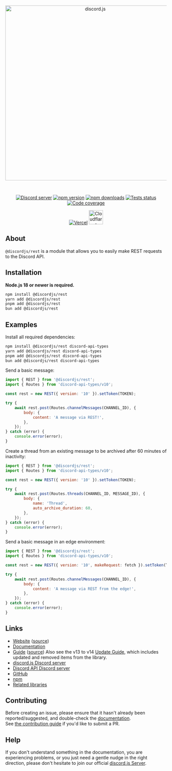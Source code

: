 <div align="center">
	<br />
	<p>
		<a href="https://discord.js.org"><img src="https://discord.js.org/static/logo.svg" width="546" alt="discord.js" /></a>
	</p>
	<br />
	<p>
		<a href="https://discord.gg/djs"><img src="https://img.shields.io/discord/222078108977594368?color=5865F2&logo=discord&logoColor=white" alt="Discord server" /></a>
		<a href="https://www.npmjs.com/package/@discordjs/rest"><img src="https://img.shields.io/npm/v/@discordjs/rest.svg?maxAge=3600" alt="npm version" /></a>
		<a href="https://www.npmjs.com/package/@discordjs/rest"><img src="https://img.shields.io/npm/dt/@discordjs/rest.svg?maxAge=3600" alt="npm downloads" /></a>
		<a href="https://github.com/discordjs/discord.js/actions"><img src="https://github.com/discordjs/discord.js/actions/workflows/test.yml/badge.svg" alt="Tests status" /></a>
		<a href="https://codecov.io/gh/discordjs/discord.js" ><img src="https://codecov.io/gh/discordjs/discord.js/branch/main/graph/badge.svg?precision=2&flag=rest" alt="Code coverage" /></a>
	</p>
	<p>
		<a href="https://vercel.com/?utm_source=discordjs&utm_campaign=oss"><img src="https://raw.githubusercontent.com/discordjs/discord.js/main/.github/powered-by-vercel.svg" alt="Vercel" /></a>
		<a href="https://www.cloudflare.com"><img src="https://raw.githubusercontent.com/discordjs/discord.js/main/.github/powered-by-workers.png" alt="Cloudflare Workers" height="44" /></a>
	</p>
</div>

## About

`@discordjs/rest` is a module that allows you to easily make REST requests to the Discord API.

## Installation

**Node.js 18 or newer is required.**

```sh
npm install @discordjs/rest
yarn add @discordjs/rest
pnpm add @discordjs/rest
bun add @discordjs/rest
```

## Examples

Install all required dependencies:

```sh
npm install @discordjs/rest discord-api-types
yarn add @discordjs/rest discord-api-types
pnpm add @discordjs/rest discord-api-types
bun add @discordjs/rest discord-api-types
```

Send a basic message:

```js
import { REST } from '@discordjs/rest';
import { Routes } from 'discord-api-types/v10';

const rest = new REST({ version: '10' }).setToken(TOKEN);

try {
	await rest.post(Routes.channelMessages(CHANNEL_ID), {
		body: {
			content: 'A message via REST!',
		},
	});
} catch (error) {
	console.error(error);
}
```

Create a thread from an existing message to be archived after 60 minutes of inactivity:

```js
import { REST } from '@discordjs/rest';
import { Routes } from 'discord-api-types/v10';

const rest = new REST({ version: '10' }).setToken(TOKEN);

try {
	await rest.post(Routes.threads(CHANNEL_ID, MESSAGE_ID), {
		body: {
			name: 'Thread',
			auto_archive_duration: 60,
		},
	});
} catch (error) {
	console.error(error);
}
```

Send a basic message in an edge environment:

```js
import { REST } from '@discordjs/rest';
import { Routes } from 'discord-api-types/v10';

const rest = new REST({ version: '10', makeRequest: fetch }).setToken(TOKEN);

try {
	await rest.post(Routes.channelMessages(CHANNEL_ID), {
		body: {
			content: 'A message via REST from the edge!',
		},
	});
} catch (error) {
	console.error(error);
}
```

## Links

- [Website][website] ([source][website-source])
- [Documentation][documentation]
- [Guide][guide] ([source][guide-source])
  Also see the v13 to v14 [Update Guide][guide-update], which includes updated and removed items from the library.
- [discord.js Discord server][discord]
- [Discord API Discord server][discord-api]
- [GitHub][source]
- [npm][npm]
- [Related libraries][related-libs]

## Contributing

Before creating an issue, please ensure that it hasn't already been reported/suggested, and double-check the
[documentation][documentation].  
See [the contribution guide][contributing] if you'd like to submit a PR.

## Help

If you don't understand something in the documentation, you are experiencing problems, or you just need a gentle nudge in the right direction, please don't hesitate to join our official [discord.js Server][discord].

[website]: https://discord.js.org
[website-source]: https://github.com/discordjs/discord.js/tree/main/apps/website
[documentation]: https://discord.js.org/docs/packages/rest/stable
[guide]: https://discordjs.guide/
[guide-source]: https://github.com/discordjs/guide
[guide-update]: https://discordjs.guide/additional-info/changes-in-v14.html
[discord]: https://discord.gg/djs
[discord-api]: https://discord.gg/discord-api
[source]: https://github.com/discordjs/discord.js/tree/main/packages/rest
[npm]: https://www.npmjs.com/package/@discordjs/rest
[related-libs]: https://discord.com/developers/docs/topics/community-resources#libraries
[contributing]: https://github.com/discordjs/discord.js/blob/main/.github/CONTRIBUTING.md
